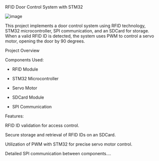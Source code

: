 RFID Door Control System with STM32

![image](https://github.com/user-attachments/assets/2a3bd06c-e896-413e-a5ff-c386b8bf6820)

This project implements a door control system using RFID technology, STM32 microcontroller, SPI communication, and an SDCard for storage. When a valid RFID ID is detected, the system uses PWM to control a servo motor, opening the door by 90 degrees.

Project Overview

Components Used:

 + RFID Module
   
 + STM32 Microcontroller
   
 + Servo Motor
   
 + SDCard Module
   
 + SPI Communication

Features:

RFID ID validation for access control.

Secure storage and retrieval of RFID IDs on an SDCard.

Utilization of PWM with STM32 for precise servo motor control.

Detailed SPI communication between components....
